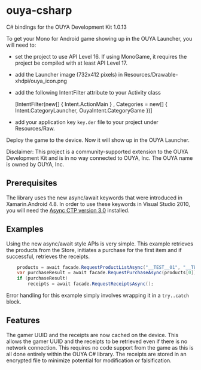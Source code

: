 ouya-csharp
===========

C# bindings for the OUYA Development Kit 1.0.13

To get your Mono for Android game showing up in the OUYA Launcher, you will need to:
- set the project to use API Level 16. If using MonoGame, it requires the project be compiled with at least API Level 17.
- add the Launcher image (732x412 pixels) in Resources/Drawable-xhdpi/ouya_icon.png
- add the following IntentFilter attribute to your Activity class

    [IntentFilter(new[] { Intent.ActionMain }
        , Categories = new[] { Intent.CategoryLauncher, OuyaIntent.CategoryGame })]
        
- add your application key `key.der` file to your project under Resources/Raw.

Deploy the game to the device.  Now it will show up in the OUYA Launcher.


Disclaimer: This project is a community-supported extension to the OUYA Development Kit and is in no way connected to OUYA, Inc. The OUYA name is owned by OUYA, Inc.


Prerequisites
-------------

The library uses the new async/await keywords that were introduced in Xamarin.Android 4.8.  In order to use these keywords in Visual Studio 2010, you will need the [Async CTP version 3.0](http://www.microsoft.com/download/en/details.aspx?displaylang=en&id=9983) installed.


Examples
--------

Using the new async/await style APIs is very simple.  This example retrieves the products from the Store, initiates a purchase for the first item and if successful, retrieves the receipts.

```cs
    products = await facade.RequestProductListAsync("__TEST__01", "__TEST__02");
    var purchaseResult = await facade.RequestPurchaseAsync(products[0]);
    if (purchaseResult)
        receipts = await facade.RequestReceiptsAsync();
```

Error handling for this example simply involves wrapping it in a `try..catch` block.


Features
--------

The gamer UUID and the receipts are now cached on the device.  This allows the gamer UUID and the receipts to be retrieved even if there is no network connection.  This requires no code support from the game as this is all done entirely within the OUYA C# library.  The receipts are stored in an encrypted file to minimize potential for modification or falsification.
